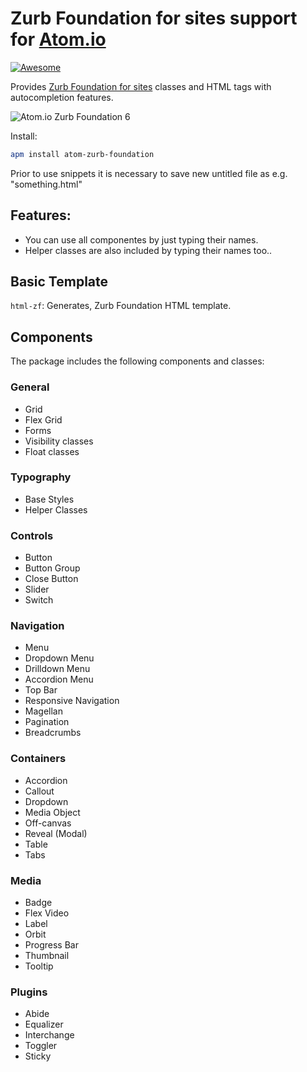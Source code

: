 # Zurb Foundation for sites support for [Atom.io](https://atom.io/)

[![Awesome](https://cdn.rawgit.com/sindresorhus/awesome/d7305f38d29fed78fa85652e3a63e154dd8e8829/media/badge.svg)](https://github.com/sindresorhus/awesome)

Provides [Zurb Foundation for sites][1] classes and HTML tags with autocompletion features.

![Atom.io Zurb Foundation 6](https://github.com/GBratsos/atom-zurb-foundation/blob/master/image.jpg?raw=true)

Install:
```bash
apm install atom-zurb-foundation
```
Prior to use snippets it is necessary to save new untitled file as e.g. "something.html"  

## Features:

  - You can use all componentes by just typing their names.
  - Helper classes are also included by typing their names too..


## Basic Template

  `html-zf`: Generates, Zurb Foundation HTML template.

## Components

The package includes the following components and classes:

### General

  - Grid
  - Flex Grid
  - Forms
  - Visibility classes
  - Float classes

### Typography

  - Base Styles
  - Helper Classes

### Controls

  - Button
  - Button Group
  - Close Button
  - Slider
  - Switch

### Navigation

  - Menu
  - Dropdown Menu
  - Drilldown Menu
  - Accordion Menu
  - Top Bar
  - Responsive Navigation
  - Magellan
  - Pagination
  - Breadcrumbs

### Containers

  - Accordion
  - Callout
  - Dropdown
  - Media Object
  - Off-canvas
  - Reveal (Modal)
  - Table
  - Tabs

### Media

  - Badge
  - Flex Video
  - Label
  - Orbit
  - Progress Bar
  - Thumbnail
  - Tooltip

### Plugins

  - Abide
  - Equalizer
  - Interchange
  - Toggler
  - Sticky   


[1]: http://foundation.zurb.com/
[2]: https://github.com/atom/snippets/issues/15
